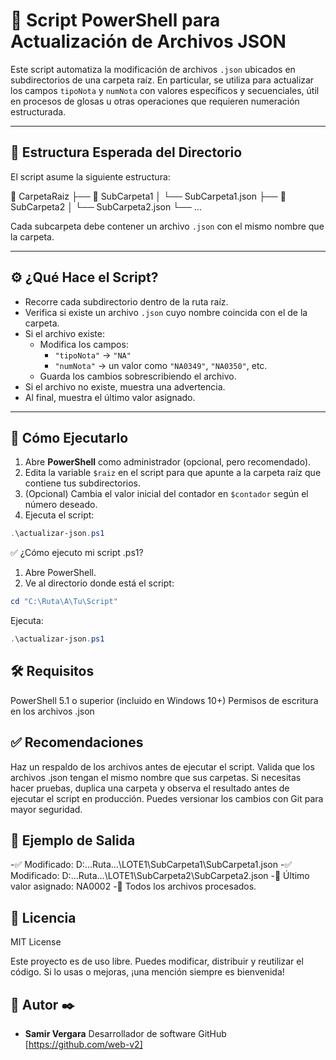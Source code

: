 # 📝 Script PowerShell para Actualización de Archivos JSON

Este script automatiza la modificación de archivos `.json` ubicados en subdirectorios de una carpeta raíz. En particular, se utiliza para actualizar los campos `tipoNota` y `numNota` con valores específicos y secuenciales, útil en procesos de glosas u otras operaciones que requieren numeración estructurada.

---

## 📂 Estructura Esperada del Directorio

El script asume la siguiente estructura:

📁 CarpetaRaiz
├── 📁 SubCarpeta1
│ └── SubCarpeta1.json
├── 📁 SubCarpeta2
│ └── SubCarpeta2.json
└── ...

Cada subcarpeta debe contener un archivo `.json` con el mismo nombre que la carpeta.

---

## ⚙️ ¿Qué Hace el Script?

- Recorre cada subdirectorio dentro de la ruta raíz.
- Verifica si existe un archivo `.json` cuyo nombre coincida con el de la carpeta.
- Si el archivo existe:
  - Modifica los campos:
    - `"tipoNota"` → `"NA"`
    - `"numNota"` → un valor como `"NA0349"`, `"NA0350"`, etc.
  - Guarda los cambios sobrescribiendo el archivo.
- Si el archivo no existe, muestra una advertencia.
- Al final, muestra el último valor asignado.

---

## 🚀 Cómo Ejecutarlo

1. Abre **PowerShell** como administrador (opcional, pero recomendado).
2. Edita la variable `$raiz` en el script para que apunte a la carpeta raíz que contiene tus subdirectorios.
3. (Opcional) Cambia el valor inicial del contador en `$contador` según el número deseado.
4. Ejecuta el script:

```powershell
.\actualizar-json.ps1
```

✅ ¿Cómo ejecuto mi script .ps1?

1. Abre PowerShell.
2. Ve al directorio donde está el script:

```powershell
cd "C:\Ruta\A\Tu\Script"
```

Ejecuta:

```powershell
.\actualizar-json.ps1
```

## 🛠️ Requisitos

PowerShell 5.1 o superior (incluido en Windows 10+)
Permisos de escritura en los archivos .json

## ✅ Recomendaciones

Haz un respaldo de los archivos antes de ejecutar el script.
Valida que los archivos .json tengan el mismo nombre que sus carpetas.
Si necesitas hacer pruebas, duplica una carpeta y observa el resultado antes de ejecutar el script en producción.
Puedes versionar los cambios con Git para mayor seguridad.

## 🧪 Ejemplo de Salida

-✅ Modificado: D:\...Ruta...\LOTE1\SubCarpeta1\SubCarpeta1.json
-✅ Modificado: D:\...Ruta...\LOTE1\SubCarpeta2\SubCarpeta2.json
-📌 Último valor asignado: NA0002
-🏁 Todos los archivos procesados.

## 📄 Licencia

MIT License

Este proyecto es de uso libre. Puedes modificar, distribuir y reutilizar el código. Si lo usas o mejoras, ¡una mención siempre es bienvenida!

## 👤 Autor ✒️

- **Samir Vergara**
  Desarrollador de software
  GitHub [https://github.com/web-v2]
